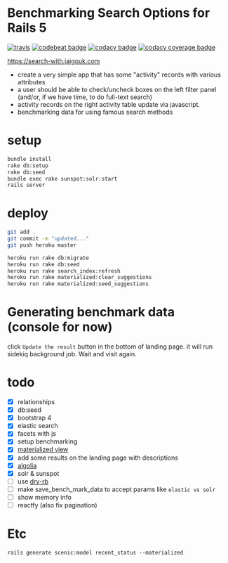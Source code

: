 # Benchmarking Search Options for Rails 5

[![travis](https://img.shields.io/travis/jaigouk/search-with.svg)](https://travis-ci.org/jaigouk/search-with)
[![codebeat badge](https://codebeat.co/badges/8bb5880c-5ccf-456a-98cf-dbe65b722a95)](https://codebeat.co/projects/github-com-jaigouk-search-with)
[![codacy badge](https://img.shields.io/codacy/grade/646e5d50e84d4f97ada49a381ba61d16.svg)](https://www.codacy.com/app/jaigouk/search-with)
[![codacy coverage badge](https://img.shields.io/codacy/coverage/646e5d50e84d4f97ada49a381ba61d16.svg)](www.codacy.com/app/jaigouk/search-with)

https://search-with.jaigouk.com

* create a very simple app that has some "activity" records with various attributes
* a user should be able to check/uncheck boxes on the left filter panel (and/or, if we have time, to do full-text search)
* activity records on the right activity table update via javascript.
* benchmarking data for using famous search methods

# setup

```bash
bundle install
rake db:setup
rake db:seed
bundle exec rake sunspot:solr:start
rails server
```


# deploy

```bash
git add .
git commit -m "updated..."
git push heroku master

heroku run rake db:migrate
heroku run rake db:seed
heroku run rake search_index:refresh
heroku run rake materialized:clear_suggestions
heroku run rake materialized:seed_suggestions
```

# Generating benchmark data (console for now)

click `Update the result` button in the bottom of landing page. 
it will run sidekiq background job. Wait and visit again. 

# todo

- [x] relationships
- [x] db:seed
- [x] bootstrap 4
- [x] elastic search 
- [x] facets with js
- [x] setup benchmarking
- [x] [materialized view](http://confreaks.tv/videos/railsconf2016-multi-table-full-text-search-with-postgres)
- [x] add some results on the landing page with descriptions
- [x] [algolia](https://www.algolia.com)
- [x] solr & sunspot
- [ ] use [dry-rb](http://dry-rb.org/)
- [ ] make save_bench_mark_data to accept params like `elastic vs solr`
- [ ] show memory info
- [ ] reactfy (also fix pagination)

# Etc

`rails generate scenic:model recent_status --materialized`


